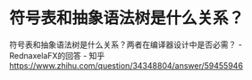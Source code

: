 # 符号表和抽象语法树是什么关系？






符号表和抽象语法树是什么关系？两者在编译器设计中是否必需？ - RednaxelaFX的回答 - 知乎
https://www.zhihu.com/question/34348804/answer/59455946